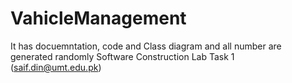 # VahicleManagement
It has docuemntation, code and Class diagram and all number are generated randomly
Software Construction Lab Task 1 (saif.din@umt.edu.pk)
